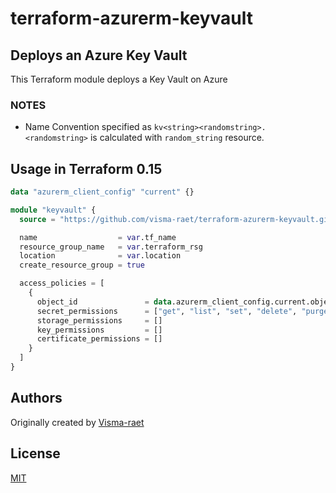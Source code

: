 # terraform-azurerm-keyvault

## Deploys an Azure Key Vault

This Terraform module deploys a Key Vault on Azure

### NOTES

* Name Convention specified as `kv<string><randomstring>. <randomstring>` is calculated with `random_string` resource.

## Usage in Terraform 0.15

```terraform
data "azurerm_client_config" "current" {}

module "keyvault" {
  source = "https://github.com/visma-raet/terraform-azurerm-keyvault.git"

  name                  = var.tf_name
  resource_group_name   = var.terraform_rsg
  location              = var.location
  create_resource_group = true

  access_policies = [
    {
      object_id               = data.azurerm_client_config.current.object_id
      secret_permissions      = ["get", "list", "set", "delete", "purge", "restore"]
      storage_permissions     = []
      key_permissions         = []
      certificate_permissions = []
    }
  ]
}
```

## Authors

Originally created by [Visma-raet](http://github.com/visma-raet)

## License

[MIT](LICENSE)

